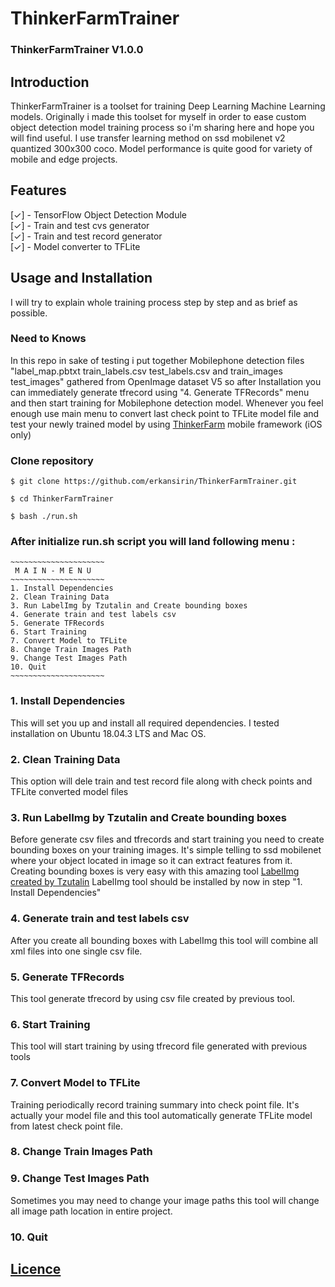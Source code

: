 # ThinkerFarmTrainer


### ThinkerFarmTrainer V1.0.0

## Introduction  

ThinkerFarmTrainer is a toolset for training Deep Learning Machine Learning models. Originally i made this toolset for myself in order to ease custom object detection model training process so i'm sharing here and hope you will find useful. I use transfer learning method on ssd mobilenet v2 quantized 300x300 coco. Model performance is quite good for variety of mobile and edge projects.

## Features    

[✓] - TensorFlow Object Detection Module  
[✓] - Train and test cvs generator  
[✓] - Train and test record generator  
[✓] - Model converter to TFLite  


## Usage and Installation  
I will try to explain whole training process step by step and as brief as possible.

### Need to Knows  
In this repo in sake of testing i put together Mobilephone detection files "label_map.pbtxt train_labels.csv test_labels.csv and train_images test_images" gathered from OpenImage dataset V5 so after Installation you can immediately generate tfrecord using "4. Generate TFRecords" menu and then start training for Mobilephone detection model. Whenever you feel enough use main menu to convert last check point to TFLite model file and test your newly trained model by using [ThinkerFarm](https://github.com/erkansirin/ThinkerFarm) mobile framework (iOS only)  

### Clone repository  
```
$ git clone https://github.com/erkansirin/ThinkerFarmTrainer.git  

$ cd ThinkerFarmTrainer  

$ bash ./run.sh  
```
### After initialize run.sh script you will land following menu :  
```
~~~~~~~~~~~~~~~~~~~~~
 M A I N - M E N U
~~~~~~~~~~~~~~~~~~~~~
1. Install Dependencies
2. Clean Training Data
3. Run LabelImg by Tzutalin and Create bounding boxes
4. Generate train and test labels csv
5. Generate TFRecords
6. Start Training
7. Convert Model to TFLite
8. Change Train Images Path
9. Change Test Images Path
10. Quit
~~~~~~~~~~~~~~~~~~~~~
```
### 1. Install Dependencies  
This will set you up and install all required dependencies. I tested installation on Ubuntu 18.04.3 LTS and Mac OS.  

### 2. Clean Training Data  
This option will dele train and test record file along with check points and TFLite converted model files  

### 3. Run LabelImg by Tzutalin and Create bounding boxes  
Before generate csv files and tfrecords and start training you need to create bounding boxes on your training images. It's simple telling to ssd mobilenet where your object located in image so it can extract features from it. Creating bounding boxes is very easy with this amazing tool  [LabelImg created by Tzutalin](https://github.com/tzutalin/labelImg) LabelImg tool should be installed by now in step "1. Install Dependencies"

### 4. Generate train and test labels csv  
After you create all bounding boxes with LabelImg this tool will combine all xml files into one single csv file.  

### 5. Generate TFRecords  
This tool generate tfrecord by using csv file created by previous tool.  

### 6. Start Training
This tool will start training by using tfrecord file generated with previous tools  

### 7. Convert Model to TFLite  
Training periodically record training summary into check point file. It's actually your model file and this tool automatically generate TFLite model from latest check point file.   

### 8. Change Train Images Path  
### 9. Change Test Images Path   
Sometimes you may need to change your image paths this tool will change all image path location in entire project.

### 10. Quit   



## [Licence](https://github.com/erkansirin/ThinkerFarmTrainer/blob/master/LICENSE)  
